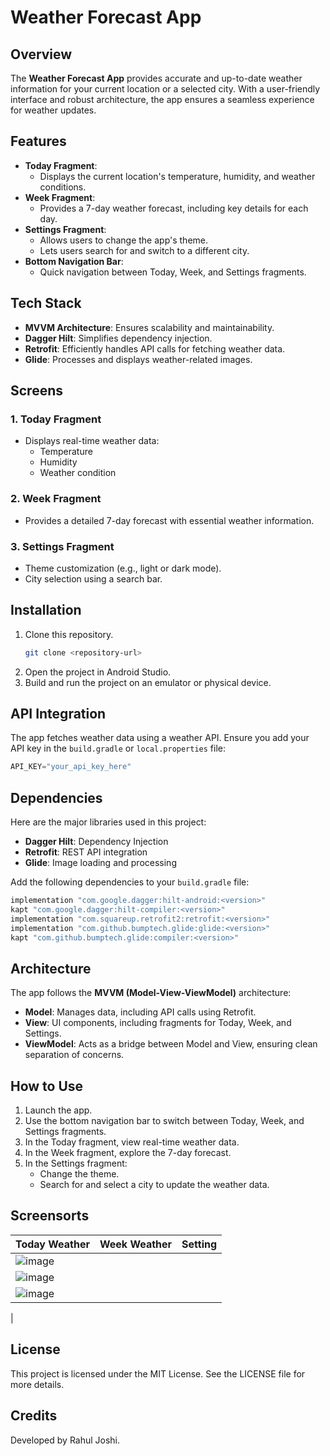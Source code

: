 # Weather Forecast App

## Overview
The **Weather Forecast App** provides accurate and up-to-date weather information for your current location or a selected city. With a user-friendly interface and robust architecture, the app ensures a seamless experience for weather updates.

## Features
- **Today Fragment**:
  - Displays the current location's temperature, humidity, and weather conditions.
- **Week Fragment**:
  - Provides a 7-day weather forecast, including key details for each day.
- **Settings Fragment**:
  - Allows users to change the app's theme.
  - Lets users search for and switch to a different city.
- **Bottom Navigation Bar**:
  - Quick navigation between Today, Week, and Settings fragments.

## Tech Stack
- **MVVM Architecture**: Ensures scalability and maintainability.
- **Dagger Hilt**: Simplifies dependency injection.
- **Retrofit**: Efficiently handles API calls for fetching weather data.
- **Glide**: Processes and displays weather-related images.

## Screens
### 1. Today Fragment
- Displays real-time weather data:
  - Temperature
  - Humidity
  - Weather condition

### 2. Week Fragment
- Provides a detailed 7-day forecast with essential weather information.

### 3. Settings Fragment
- Theme customization (e.g., light or dark mode).
- City selection using a search bar.

## Installation
1. Clone this repository.
   ```bash
   git clone <repository-url>
   ```
2. Open the project in Android Studio.
3. Build and run the project on an emulator or physical device.

## API Integration
The app fetches weather data using a weather API. Ensure you add your API key in the `build.gradle` or `local.properties` file:
```gradle
API_KEY="your_api_key_here"
```

## Dependencies
Here are the major libraries used in this project:
- **Dagger Hilt**: Dependency Injection
- **Retrofit**: REST API integration
- **Glide**: Image loading and processing

Add the following dependencies to your `build.gradle` file:
```gradle
implementation "com.google.dagger:hilt-android:<version>"
kapt "com.google.dagger:hilt-compiler:<version>"
implementation "com.squareup.retrofit2:retrofit:<version>"
implementation "com.github.bumptech.glide:glide:<version>"
kapt "com.github.bumptech.glide:compiler:<version>"
```

## Architecture
The app follows the **MVVM (Model-View-ViewModel)** architecture:
- **Model**: Manages data, including API calls using Retrofit.
- **View**: UI components, including fragments for Today, Week, and Settings.
- **ViewModel**: Acts as a bridge between Model and View, ensuring clean separation of concerns.

## How to Use
1. Launch the app.
2. Use the bottom navigation bar to switch between Today, Week, and Settings fragments.
3. In the Today fragment, view real-time weather data.
4. In the Week fragment, explore the 7-day forecast.
5. In the Settings fragment:
   - Change the theme.
   - Search for and select a city to update the weather data.
  
## Screensorts 
| **Today Weather** | **Week Weather** | **Setting** |
|--------------------------|--------------------------|---------------------------|
| ![image](https://github.com/user-attachments/assets/aa811ee5-b54b-42b9-b3f6-9dfd53d3a0f6)
 | ![image](https://github.com/user-attachments/assets/fc3bccc9-ea35-478b-962f-5d6a98bcf47e)
 | ![image](https://github.com/user-attachments/assets/f23caada-146a-4037-972c-c5c9d3f0634a)
 |




## License
This project is licensed under the MIT License. See the LICENSE file for more details.

## Credits
Developed by Rahul Joshi.
```
